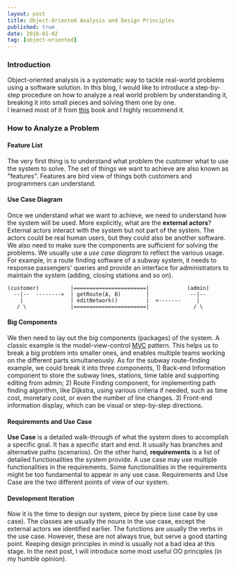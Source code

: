 ```yaml
---
layout: post
title: Object-Oriented Analysis and Design Principles
published: true
date: 2018-01-02
tag: [object-oriented]
---
```


### Introduction
Object-oriented analysis is a systematic way to tackle real-world problems using a software 
solution. In this blog, I would like to introduce a step-by-step procedure on
how to analyze a real world problem by understanding it, breaking it into small
pieces and solving them one by one.  
I learned most of it from [this](https://www.amazon.com/Head-First-Object-Oriented-Analysis-Design/dp/0596008678/ref=sr_1_1?s=books&ie=UTF8&qid=1514921957&sr=1-1&keywords=head+first+Object-oriented+analysis+and+design)
book and I highly recommend it.

### How to Analyze a Problem
#### Feature List
The very first thing is to understand what problem the customer what to use the
system to solve.  The set of things we want to achieve are also known as
"features". Features are bird view of things both customers and programmers can
understand.

#### Use Case Diagram
Once we understand what we want to achieve, we need to understand how the
system will be used.  More explicitly, what are the **external actors**?
External actors interact with the system but not part of the system. The actors
could be real human users, but they could also be another software. We also
need to make sure the components are sufficient for solving the problems. We
usually use a *use case diagram* to reflect the various usage. For example, in
a route finding software of a subway system, it needs to response passengers'
queries and provide an interface for administrators to maintain the system
(adding, closing stations and so on).

```
(customer)          |=======================|            (admin)
  --|--  -------->  | getRoute(A, B)        |             --|--
    |               | editNetwork()         |  <-------     |
   / \              |=======================|              / \
```

#### Big Components
We then need to lay out the big components (packages) of the system. A classic
example is the model-view-control
[MVC](https://en.wikipedia.org/wiki/Model%E2%80%93view%E2%80%93controller)
pattern. This helps us to break a big problem into smaller ones, and enables
multiple teams working on the different parts simultaneously. As for the subway
route-finding example, we could break it into three components, 1) Back-end
Information component to store the subway lines, stations, time table and
supporting editing from admin; 2) Route Finding component, for implementing
path finding algorithm, like Dijkstra, using various criteria if needed, such
as time cost, monetary cost, or even the number of line changes. 3) Front-end
information display, which can be visual or step-by-step directions.

#### Requirements and Use Case
**Use Case** is a detailed walk-through of what the system does to accomplish a
specific goal.  It has a specific start and end. It usually has branches and
alternative paths (scenarios).  On the other hand, **requirements** is a list of
detailed functionalities the system provide.  A use case may use multiple
functionalities in the requirements. Some functionalities in the requirements
might be too fundamental to appear in any use case. Requirements and Use Case 
are the two different points of view of our system. 


#### Development Iteration
Now it is the time to design our system, piece by piece (use case by use case).
The classes are usually the nouns in the use case, except the external actors we 
identified earlier. The functions are usually the verbs in the use case. However,
these are not always true, but serve a good starting point. Keeping design principles 
in mind is usually not a bad idea at this stage. In the next post, I will introduce 
some most useful OO principles (in my humble opinion).

